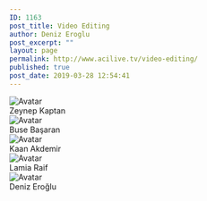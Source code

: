 ```yaml
---
ID: 1163
post_title: Video Editing
author: Deniz Eroglu
post_excerpt: ""
layout: page
permalink: http://www.acilive.tv/video-editing/
published: true
post_date: 2019-03-28 12:54:41
---
```

<!-- wp:html -->
<div class="our-members-div container">
  <div class="row justify-content-center">   
<div class="crew-members container col-6 col-sm-4 order-1">
      <img class="rounded mx-auto d-block crew-image " src="http://www.acilive.tv/wp-content/uploads/2019/04/1588-Zeynep-Kaptan.jpg" alt="Avatar">
      <div class="middle">
        <div class="text">Zeynep Kaptan</div>
      </div>
    </div>
    <div class="crew-members container container col-6 col-sm-4"> <img class="rounded mx-auto d-block crew-image " src="http://www.acilive.tv/wp-content/uploads/2019/04/1568-Buse-Başaran.jpg" alt="Avatar">
      <div class="middle">
        <div class="text">Buse Başaran</div>
      </div>
    </div>
    <div class="crew-members container col-6 col-sm-4 "> <img class="rounded mx-auto d-block crew-image "http://www.acilive.tv/wp-content/uploads/2019/04/1734-Ziya-Kaan-Akdemir.jpg" alt="Avatar "> 
      <div class="middle ">
        <div class="text ">Kaan Akdemir</div>
      </div>
    </div>
    <div class="crew-members container col-6 col-sm-4 "> <img class="rounded mx-auto d-block crew-image " src="http://www.acilive.tv/wp-content/uploads/2019/04/916_CEMYLE_LAMYA_RAYF-1.jpg" alt="Avatar ">
      <div class="middle ">
        <div class="text ">Lamia Raif</div>
      </div>
    </div>
    <div class="crew-members container col-6 col-sm-4 "> <img class="rounded mx-auto d-block crew-image " src="http://www.acilive.tv/wp-content/uploads/2019/04/917_DENYZ_ERODLU.jpg" alt="Avatar "> 
      <div class="middle ">
        <div class="text ">Deniz Eroğlu</div>
      </div>
    </div>
  </div>
<!-- /wp:html -->